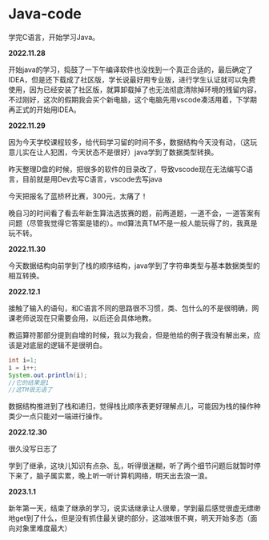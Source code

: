 # Java-code
学完C语言，开始学习Java。

**2022.11.28**

开始java的学习，捣鼓了一下午编译软件也没找到一个真正合适的，最后确定了IDEA，但是还下载成了社区版，学长说最好用专业版，进行学生认证就可以免费使用，因为已经安装了社区版，就算卸载掉了也无法彻底清除掉环境的残留内容，不过刚好，这次的假期我会买个新电脑，这个电脑先用vscode凑活用着，下学期再正式的开始用IDEA。

**2022.11.29**

因为今天学校课程较多，给代码学习留的时间不多，数据结构今天没有动，（这玩意儿实在让人犯困，今天状态不是很好）java学到了数据类型转换。

昨天整理D盘的时候，把很多的软件的目录改了，导致vscode现在无法编写C语言，目前就是用Dev去写C语言，vscode去写java

今天把报名了蓝桥杯比赛，300元，太痛了！

晚自习的时间看了看去年新生算法选拔赛的题，前两道题，一道不会，一道答案有问题（尽管我觉得它答案是错的）。md算法真TM不是一般人能玩得了的，我真是玩不转。


**2022.11.30**

今天数据结构向前学到了栈的顺序结构，java学到了字符串类型与基本数据类型的相互转换。

**2022.12.1**

接触了输入的语句，和C语言不同的思路很不习惯，类、包什么的不是很明确，网课老师说现在只需要会用，以后还会具体地教。

教运算符那部分提到自增的时候，我以为我会，但是他给的例子我没有解出来，应该是对底层的逻辑不是很明白。

```java
int i=1;
i = i++;
System.out.println(i);
//它的结果是1
//这TM很无语了
```
数据结构推进到了栈和递归，觉得栈比顺序表更好理解点儿，可能因为栈的操作种类少一点只能对一端进行操作。

**2022.12.30**

很久没写日志了

学到了继承，这块儿知识有点杂、乱，听得很迷糊，听了两个细节问题后就暂时停下来了，脑子属实累，晚上听一听计算机网络，明天出去浪一浪。

**2023.1.1**

新年第一天，结束了继承的学习，说实话继承让人很晕，学到最后感觉很虚无缥缈地get到了什么，但是没有抓住最关键的部分，这滋味很不爽，明天开始多态（面向对象里难度最大）
